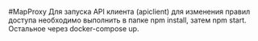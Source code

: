 #MapProxy
Для запуска API клиента (apiclient) для изменения правил доступа необходимо выполнить в папке npm install, затем npm start. Остальное через docker-compose up.
